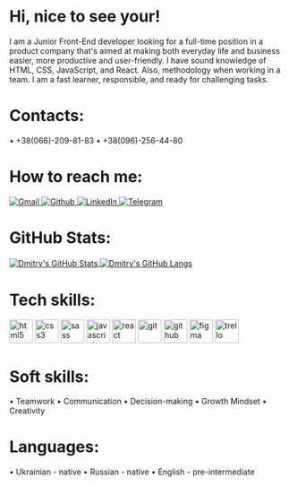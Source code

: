 # Hi, nice to see your!

I am a Junior Front-End developer looking for a full-time position in a product company that's aimed at making both everyday life and business easier, more productive and user-friendly. I have sound knowledge of HTML, CSS, JavaScript, and React. Also, methodology when working in a team. I am a fast learner, responsible, and ready for challenging tasks.

# Contacts: 

• +38(066)-209-81-83
• +38(096)-256-44-80

# How to reach me:

<a href="mailto:mikheenko.official@gmail.com" rel="noopener noreferrer" target="_blank"><img alt="Gmail" src="https://img.shields.io/badge/Gmail-D14836?&logo=gmail&logoColor=white" />
</a>
<a href="https://github.com/mikheenko-d-s" rel="noopener noreferrer" target="_blank"><img alt="Github" src="https://img.shields.io/badge/GitHub-333?logo=github&logoColor=white" />
</a>
<a href="https://www.linkedin.com/in/mikheenko-d-s/" rel="noopener noreferrer" target="_blank"><img alt="LinkedIn" src="https://img.shields.io/badge/linkedin-0077B5?&logo=linkedin&logoColor=white" />
</a>
<a href="https://t.me/mikheenko_d_s" rel="noopener noreferrer" target="_blank"><img alt="Telegram" src="https://img.shields.io/badge/Telegram-0088CC?logo=telegram&logoColor=white" />
</a>

# GitHub Stats:

<a href="https://github.com/mikheenko-d-s/Dmitry-Mikheenko">
  <img align="center" src="https://github-readme-stats.vercel.app/api/top-langs/?username=mikheenko-d-s&title_color=ffffff&show_icons=true&text_color=ffffff&icon_color=ffffff&bg_color=000000&langs_count=3" alt="Dmitry's GitHub Stats" />
</a>
<a href="https://github.com/mikheenko-d-s/Dmitry-Mikheenko">
  <img align="center" src="https://github-readme-stats.vercel.app/api?username=mikheenko-d-s&include_all_commits=true&title_color=ffffff&show_icons=true&icon_color=ffffff&line_height=27&theme=dark" alt="Dmitry's GitHub Langs" />
</a>

# Tech skills:

[<img src="https://img.icons8.com/color/48/000000/html-5--v1.png" alt="html5" height='42px'/>](http://htmlbook.ru/html "HTML5")
[<img src="https://img.icons8.com/color/48/000000/css3.png" alt="css3" height='42px' />](http://htmlbook.ru/samcss "CSS3")
[<img src="https://img.icons8.com/color/48/000000/sass.png" alt="sass" height='42px' />](https://sass-lang.com/ "SASS")
[<img src="https://img.icons8.com/color/48/000000/javascript--v1.png" alt="javascript" height='42px'/>](https://learn.javascript.ru/ "Java Script")
[<img src="https://img.icons8.com/color/48/000000/react-native.png" alt="react" height='42px' />](https://reactjs.org/ "React.js")
[<img src="https://img.icons8.com/color/48/000000/git.png" alt="git" height='42px' />](https://git-scm.com/ "Git")
[<img src="https://img.icons8.com/fluency/50/000000/github.png" alt="github" height='42px' />](https://github.com/ "GitHub")
[<img src="https://img.icons8.com/color/48/000000/figma--v1.png" alt="figma" height='42px' />](https://www.figma.com/ "Figma")
[<img src="https://img.icons8.com/color/48/000000/trello.png" alt="trello" height='42px' />](https://trello.com/ "Trello")

# Soft skills:

• Teamwork
• Communication
• Decision-making
• Growth Mindset
• Creativity

# Languages:

• Ukrainian - native
• Russian - native
• English - pre-intermediate
